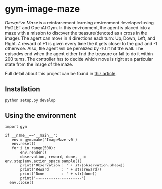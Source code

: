 # gym-image-maze

_Deceptive Maze_ is a reinforcement learning environment developed using PyGLET and OpenAI Gym. In this environment, the agent is placed into a maze with a mission to discover the treasure(denoted as a cross in the image). The agent can move in 4 directions each turn: Up, Down, Left, and Right. A reward of +1  is given every time the it gets closer to the goal and -1 otherwise. Also, the agent will be penalized by -10 if hit the wall. The episodes end when the agent either find the treasure or fail to do it within 200 turns. The controller has to decide which move is right at a particular state from the image of the maze.

Full detail about this project can be found in [this article](https://medium.com/geekculture/developing-reinforcement-learning-environment-using-openai-gym-f510b0393eb7).

## Installation

```
python setup.py develop
```

## Using the environment

```
import gym

if __name__=='__main__':
   env = gym.make('ImageMaze-v0')
   env.reset()
   for i in range(500):
       env.render()
       observation, reward, done, _ = env.step(env.action_space.sample())
       print('Observation : ' + str(observation.shape))
       print('Reward      : ' + str(reward))
       print('Done        : ' + str(done))
       print('---------------------')
  env.close()
```

